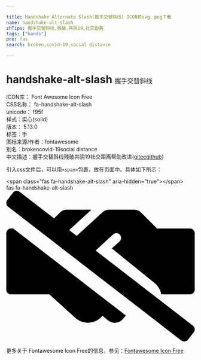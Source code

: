 ```yaml
---

title: Handshake Alternate Slash(握手交替斜线) ICON转svg、png下载
name: handshake-alt-slash
zhTips: 握手交替斜线,残破,共阴19,社交距离
tags: ["hands"]
pre: fas
search: broken,covid-19,social distance

---
```


# handshake-alt-slash  <small style="font-size: 60%;font-weight: 100">握手交替斜线</small>


<div class="detail-page">
<p>
<span>
ICON库：
<span class="badge-secondary badge">Font Awesome Icon Free</span> 
</span>
<br/>
<span>
CSS名称：
<span class="badge-secondary badge">fa-handshake-alt-slash</span> 
</span>
<br/>
<span>
unicode：
<span class="badge-secondary badge">f95f</span> 
<copy-btn content='f95f' btn-title=""></copy-btn>
<copy-btn :content='String.fromCodePoint(parseInt("f95f", 16))' btn-title="复制U"></copy-btn>
</span><br/><span>样式：<span class="badge-light badge">实心(solid)</span></span>
<br/>
<span>
版本：
<span class="badge-secondary badge">5.13.0</span> 
</span><br/><span>标签：<span class="badge-light badge"><router-link to="/tags/hands.html">手</router-link></span></span>
<br/>
<span>图标来源/作者：<span class="badge-light badge">fontawesome</span></span> 
<br/>
<span>别名：<span class="badge-light badge">broken</span><span class="badge-light badge">covid-19</span><span class="badge-light badge">social distance</span></span><br/><span class="zh-detail">中文描述：<span class="badge-primary badge">握手交替斜线</span><span class="badge-primary badge">残破</span><span class="badge-primary badge">共阴19</span><span class="badge-primary badge">社交距离</span><span class="help-link"><span>帮助改进</span>(<a href="https://gitee.com/liuwave/icon-helper/edit/master/json/fontawesome/solid/handshake-alt-slash.json" target="_blank" rel="noopener noreferrer">gitee</a><a href="https://github.com/liuwave/icon-helper/edit/master/json/fontawesome/solid/handshake-alt-slash.json" target="_blank" rel="noopener noreferrer">github</a></span>)</span><br/>
</p>
</div>
<div class="alert alert-dark">
  <i class="fas fa-handshake-alt-slash fa-xs"></i>
  <i class="fas fa-handshake-alt-slash fa-sm"></i>
  <i class="fas fa-handshake-alt-slash fa-lg"></i>
  <i class="fas fa-handshake-alt-slash fa-2x"></i>
  <i class="fas fa-handshake-alt-slash fa-3x"></i>
  <i class="fas fa-handshake-alt-slash fa-5x"></i>
  <i class="fas fa-handshake-alt-slash fa-7x"></i>
</div>
<div>
  <p>引入css文件后，可以用<code>&lt;span&gt;</code>包裹，放在页面中。具体如下所示：    
  </p>
  <div class="alert alert-primary" style="font-size: 14px">
    &lt;span class="fas fa-handshake-alt-slash" aria-hidden="true"&gt;&lt;/span&gt;
    <copy-btn content='<span class="fas fa-handshake-alt-slash" aria-hidden="true"></span>'></copy-btn>
  </div>
  <div class="alert alert-secondary">
    <i class="fas fa-handshake-alt-slash"
    style="font-size: 24px"
    aria-hidden="true"></i> fas fa-handshake-alt-slash
    <copy-btn content="fas fa-handshake-alt-slash" btn-title="复制图标名称"></copy-btn>
  </div>
</div>
<div id="svg" class="svg-wrap">
<svg xmlns="http://www.w3.org/2000/svg" viewBox="0 0 640 512"><path d="M358.59,195.6,504.2,313.8a63.4,63.4,0,0,1,22.21,37.91H624a16.05,16.05,0,0,0,16-16V143.91A16,16,0,0,0,624,128H512L457.41,73.41A32,32,0,0,0,434.8,64H348.91a32,32,0,0,0-21.61,8.41l-88.12,80.68-25.69-19.85L289.09,64H205.3a32,32,0,0,0-22.6,9.41l-20.34,20.3L45.47,3.38A16,16,0,0,0,23,6.19L3.38,31.46A16,16,0,0,0,6.19,53.91L594.54,508.63A16,16,0,0,0,617,505.82l19.64-25.27a16,16,0,0,0-2.81-22.45L303.4,202.72l32.69-29.92,27-24.7a16,16,0,0,1,21.61,23.61ZM16,128A16.05,16.05,0,0,0,0,144V335.91a16,16,0,0,0,16,16H146.3l90.5,81.89a64,64,0,0,0,90-9.3l.2-.2,17.91,15.5a37.16,37.16,0,0,0,52.29-5.39l8.8-10.82L23.56,128Z"/></svg>
</div>
<detail full-name='fa-handshake-alt-slash'></detail>
    
<div><p>更多关于  Fontawesome Icon Free的信息，参见：<a target="_blank" href="https://iconhelper.cn/fontawesome.html">Fontawesome Icon Free</a>
</p></div>
